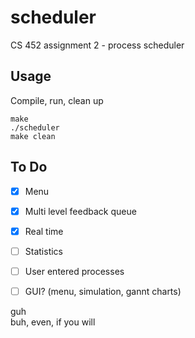 # scheduler
CS 452 assignment 2 - process scheduler

## Usage
Compile, run, clean up
```
make
./scheduler
make clean
```

## To Do
- [x] Menu
- [x] Multi level feedback queue
- [x] Real time
- [ ] Statistics
- [ ] User entered processes
- [ ] GUI? (menu, simulation, gannt charts)



guh\
buh, even, if you will
